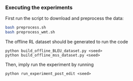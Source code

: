 
### Executing the experiments

First run the script to download and preprocess the data:
```bash
bash preprocess.sh
bash preprocess_wmt.sh
```

The offline RL dataset should be generated to run the code
```
python build_offline_BLEU_dataset.py <seed>
python build_offline_mss_dataset.py <seed>
```

Then, imply run the experiment by running
```
python run_experiment_post_edit <seed>
```



